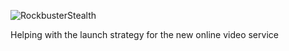 ![RockbusterStealth](https://user-images.githubusercontent.com/86260967/217679206-b09472cd-6d06-4ff0-a90d-bee0abbe2695.png)

Helping with the launch strategy for the new online video service
